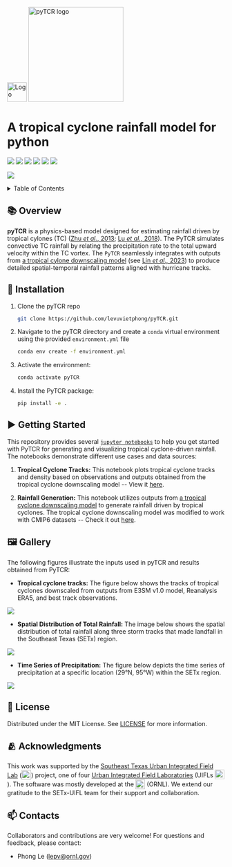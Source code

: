 <p float="left">
<img src="notebooks/images/logo.png" alt="Logo" width="45">
<img src="notebooks/images/pyTCR.png" alt="pyTCR logo" width="220px">
</p>

# A tropical cyclone rainfall model for python

![](https://img.shields.io/github/license/levuvietphong/pyTCR)
![](https://img.shields.io/github/issues/levuvietphong/pyTCR)
![](https://img.shields.io/github/forks/levuvietphong/pyTCR)
![](https://img.shields.io/github/last-commit/levuvietphong/pyTCR)
![](https://img.shields.io/github/downloads/levuvietphong/pyTCR/total)
![](https://img.shields.io/github/v/release/levuvietphong/pyTCR)

![](notebooks/images/Intro-hurricane.gif)

<!-- TABLE OF CONTENTS -->
<details>
  <summary>Table of Contents</summary>
  <ol>
    <li><a href="#books-overview">Overview</a></li>
    <li><a href="#wrench-installation">Installation</a></li>
    <li><a href="#arrow_forward-getting-started">Getting Started</a></li>
    <li><a href="#framed_picture-gallery">Gallery</a></li>
    <li><a href="#page_facing_up-license">License</a></li>
    <li><a href="#people_hugging-acknowledgments">Acknowledgments</a></li>    
    <li><a href="#mailbox-contacts">Contacts</a></li>
  </ol>
</details>

## :books: Overview
**pyTCR** is a physics-based model designed for estimating rainfall driven by tropical cylones (TC) ([Zhu *et al.*, 2013](https://agupubs.onlinelibrary.wiley.com/doi/full/10.1002/2013GL058284); [Lu *et al.*, 2018](https://journals.ametsoc.org/view/journals/atsc/75/7/jas-d-17-0264.1.xml)). The PyTCR simulates convective TC rainfall by relating the precipitation rate to the total upward velocity within the TC vortex. The `PyTCR` seamlessly integrates with outputs from [a tropical cylone downscaling model](https://github.com/linjonathan/tropical_cyclone_risk) (see [Lin *et al.,* 2023](https://agupubs.onlinelibrary.wiley.com/doi/full/10.1029/2023MS003686)) to produce detailed spatial-temporal rainfall patterns aligned with hurricane tracks.

## :wrench: Installation

1. Clone the pyTCR repo
    ```sh
    git clone https://github.com/levuvietphong/pyTCR.git
    ```

2. Navigate to the pyTCR directory and create a `conda` virtual environment using the provided `environment.yml` file
    ```sh
    conda env create -f environment.yml
    ```

3. Activate the environment:
    ```sh
    conda activate pyTCR
    ```

4. Install the PyTCR package:
    ```sh
    pip install -e .
    ```

## :arrow_forward: Getting Started
This repository provides several [`jupyter notebooks`](https://github.com/levuvietphong/pyTCR/tree/main/notebooks) to help you get started with PyTCR for generating and visualizing tropical cyclone-driven rainfall. The notebooks demonstrate different use cases and data sources:
1. **Tropical Cyclone Tracks:** This notebook plots tropical cyclone tracks and density based on observations and outputs obtained from the tropical cyclone downscaling model -- View it [here](./notebooks/ex1_tropical_cyclone_tracks.ipynb).

2. **Rainfall Generation:** This notebook utilizes outputs from [a tropical cyclone downscaling model](https://github.com/linjonathan/tropical_cyclone_risk) to generate rainfall driven by tropical cyclones. The tropical cyclone downscaling model was modified to work with CMIP6 datasets -- Check it out [here](./notebooks/ex2_rainfall_generation.ipynb).


## :framed_picture: Gallery
The following figures illustrate the inputs used in pyTCR and results obtained from PyTCR:

- **Tropical cyclone tracks:** The figure below shows the tracks of tropical cyclones downscaled from outputs from E3SM v1.0 model, Reanalysis ERA5, and best track observations.

![](notebooks/images/hurricane_tracks.gif)

- **Spatial Distribution of Total Rainfall:** The image below shows the spatial distribution of total rainfall along three storm tracks that made landfall in the Southeast Texas (SETx) region.

![](notebooks/images/cumulative_rain_3storms.png)

- **Time Series of Precipitation:** The figure below depicts the time series of precipitation at a specific location (29°N, 95°W) within the SETx region.

![](notebooks/images/rainfall_timeseries.png)


## :page_facing_up: License
Distributed under the MIT License. See [LICENSE](LICENSE) for more information.


## :people_hugging: Acknowledgments
This work was supported by the [Southeast Texas Urban Integrated Field Lab](https://setx-uifl.org/) (<img src="https://setx-uifl.org/wp-content/uploads/2023/08/SETx-URBAN-IFL-Logo-Full-Color-Final-300x109.png" height="22" style="vertical-align: -5px" />) project, one of four [Urban Integrated Field Laboratories](https://ess.science.energy.gov/urban-ifls/) (UIFLs <img src="https://ess.science.energy.gov/urban-ifls/wp-content/uploads/sites/2/2023/04/UIFL-logo-final.jpg" height="22" style="vertical-align: -4px" />). The software was mostly developed at the <img src="https://map.ornl.org/art/logo.png" height="22" style="vertical-align: -6px"/> (ORNL). We extend our gratitude to the SETx-UIFL team for their support and collaboration.


## :mailbox: Contacts
Collaborators and contributions are very welcome! For questions and feedback, please contact:
- Phong Le (lepv@ornl.gov)